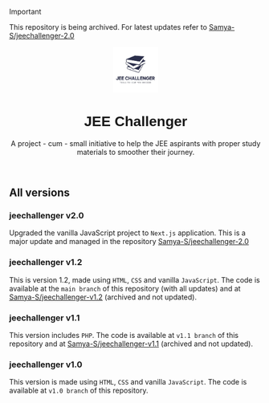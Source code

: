 > [!IMPORTANT]  
> This repository is being archived. For latest updates refer to [Samya-S/jeechallenger-2.0](https://github.com/Samya-S/jeechallenger-2.0)

<p align="center" width="100%">
    <img width="18%" src="./images/jcicon.jpg"> 
</p>

<h1 align="center" style="font-family: 'Jost', sans-serif;">JEE Challenger</h1>
 
<p align="center">A project - cum - small initiative to help the JEE aspirants with proper study materials to smoother their journey.</p>
<br>

## All versions

### jeechallenger v2.0
Upgraded the vanilla JavaScript project to `Next.js` application. This is a major update and managed in the repository [Samya-S/jeechallenger-2.0](https://github.com/Samya-S/jeechallenger-2.0)

### jeechallenger v1.2
This is version 1.2, made using `HTML`, `CSS` and vanilla `JavaScript`. The code is available at the `main branch` of this repository (with all updates) and at [Samya-S/jeechallenger-v1.2](https://github.com/Samya-S/jeechallenger-v1.2) (archived and not updated).

### jeechallenger v1.1
This version includes `PHP`. The code is available at `v1.1 branch` of this repository and at [Samya-S/jeechallenger-v1.1](https://github.com/Samya-S/jeechallenger-v1.1) (archived and not updated).

### jeechallenger v1.0
This version is made using `HTML`, `CSS` and vanilla `JavaScript`. The code is available at `v1.0 branch` of this repository.
